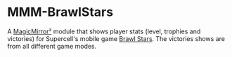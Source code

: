 # MMM-BrawlStars
A [MagicMirror²](https://github.com/MichMich/MagicMirror) module that shows player stats (level, trophies and victories) for Supercell's mobile game [Brawl Stars](https://supercell.com/en/games/brawlstars/). The victories shows are from all different game modes.
